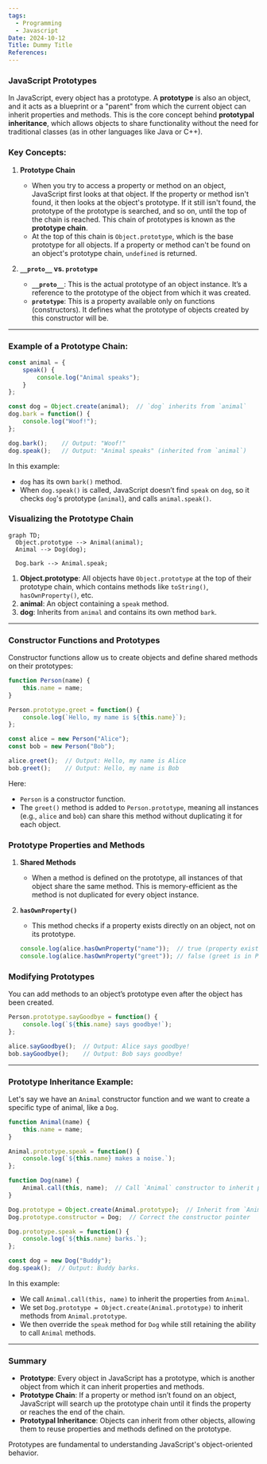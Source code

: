 ```yaml
---
tags:
  - Programming
  - Javascript
Date: 2024-10-12
Title: Dummy Title
References:
---
```

### JavaScript Prototypes

In JavaScript, every object has a prototype. A **prototype** is also an object, and it acts as a blueprint or a "parent" from which the current object can inherit properties and methods. This is the core concept behind **prototypal inheritance**, which allows objects to share functionality without the need for traditional classes (as in other languages like Java or C++).

### Key Concepts:

1. **Prototype Chain**
   - When you try to access a property or method on an object, JavaScript first looks at that object. If the property or method isn't found, it then looks at the object's prototype. If it still isn't found, the prototype of the prototype is searched, and so on, until the top of the chain is reached. This chain of prototypes is known as the **prototype chain**.
   - At the top of this chain is `Object.prototype`, which is the base prototype for all objects. If a property or method can't be found on an object's prototype chain, `undefined` is returned.

2. **`__proto__` vs. `prototype`**
   - **`__proto__`**: This is the actual prototype of an object instance. It’s a reference to the prototype of the object from which it was created.
   - **`prototype`**: This is a property available only on functions (constructors). It defines what the prototype of objects created by this constructor will be.

---

### Example of a Prototype Chain:

```javascript
const animal = {
    speak() {
        console.log("Animal speaks");
    }
};

const dog = Object.create(animal);  // `dog` inherits from `animal`
dog.bark = function() {
    console.log("Woof!");
};

dog.bark();    // Output: "Woof!"
dog.speak();   // Output: "Animal speaks" (inherited from `animal`)
```

In this example:
- `dog` has its own `bark()` method.
- When `dog.speak()` is called, JavaScript doesn’t find `speak` on `dog`, so it checks `dog`'s prototype (`animal`), and calls `animal.speak()`.

### Visualizing the Prototype Chain

```mermaid
graph TD;
  Object.prototype --> Animal(animal);
  Animal --> Dog(dog);

  Dog.bark --> Animal.speak;
```

1. **Object.prototype**: All objects have `Object.prototype` at the top of their prototype chain, which contains methods like `toString()`, `hasOwnProperty()`, etc.
2. **animal**: An object containing a `speak` method.
3. **dog**: Inherits from `animal` and contains its own method `bark`.

---

### Constructor Functions and Prototypes

Constructor functions allow us to create objects and define shared methods on their prototypes:

```javascript
function Person(name) {
    this.name = name;
}

Person.prototype.greet = function() {
    console.log(`Hello, my name is ${this.name}`);
};

const alice = new Person("Alice");
const bob = new Person("Bob");

alice.greet();  // Output: Hello, my name is Alice
bob.greet();    // Output: Hello, my name is Bob
```

Here:
- `Person` is a constructor function.
- The `greet()` method is added to `Person.prototype`, meaning all instances (e.g., `alice` and `bob`) can share this method without duplicating it for each object.

### Prototype Properties and Methods

1. **Shared Methods**
   - When a method is defined on the prototype, all instances of that object share the same method. This is memory-efficient as the method is not duplicated for every object instance.
   
2. **`hasOwnProperty()`**
   - This method checks if a property exists directly on an object, not on its prototype.
   
   ```javascript
   console.log(alice.hasOwnProperty("name"));  // true (property exists on alice)
   console.log(alice.hasOwnProperty("greet")); // false (greet is in Person.prototype)
   ```

### Modifying Prototypes

You can add methods to an object’s prototype even after the object has been created.

```javascript
Person.prototype.sayGoodbye = function() {
    console.log(`${this.name} says goodbye!`);
};

alice.sayGoodbye();  // Output: Alice says goodbye!
bob.sayGoodbye();    // Output: Bob says goodbye!
```

---

### Prototype Inheritance Example:

Let's say we have an `Animal` constructor function and we want to create a specific type of animal, like a `Dog`.

```javascript
function Animal(name) {
    this.name = name;
}

Animal.prototype.speak = function() {
    console.log(`${this.name} makes a noise.`);
};

function Dog(name) {
    Animal.call(this, name);  // Call `Animal` constructor to inherit properties
}

Dog.prototype = Object.create(Animal.prototype);  // Inherit from `Animal.prototype`
Dog.prototype.constructor = Dog;  // Correct the constructor pointer

Dog.prototype.speak = function() {
    console.log(`${this.name} barks.`);
};

const dog = new Dog("Buddy");
dog.speak();  // Output: Buddy barks.
```

In this example:
- We call `Animal.call(this, name)` to inherit the properties from `Animal`.
- We set `Dog.prototype = Object.create(Animal.prototype)` to inherit methods from `Animal.prototype`.
- We then override the `speak` method for `Dog` while still retaining the ability to call `Animal` methods.

---

### Summary

- **Prototype**: Every object in JavaScript has a prototype, which is another object from which it can inherit properties and methods.
- **Prototype Chain**: If a property or method isn’t found on an object, JavaScript will search up the prototype chain until it finds the property or reaches the end of the chain.
- **Prototypal Inheritance**: Objects can inherit from other objects, allowing them to reuse properties and methods defined on the prototype.

Prototypes are fundamental to understanding JavaScript's object-oriented behavior.